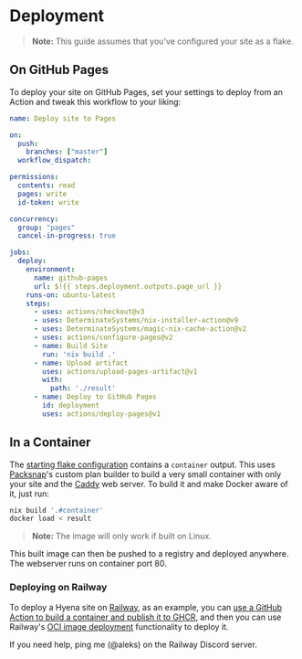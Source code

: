<extends template="layouts/index.html"></extends>

# Deployment

> **Note:** This guide assumes that you've configured your site as a flake.

## On GitHub Pages
To deploy your site on GitHub Pages, set your settings to deploy from an Action and tweak this workflow to your liking:

```yml
name: Deploy site to Pages

on:
  push:
    branches: ["master"]
  workflow_dispatch:

permissions:
  contents: read
  pages: write
  id-token: write

concurrency:
  group: "pages"
  cancel-in-progress: true

jobs:
  deploy:
    environment:
      name: github-pages
      url: $!{{ steps.deployment.outputs.page_url }}
    runs-on: ubuntu-latest
    steps:
      - uses: actions/checkout@v3
      - uses: DeterminateSystems/nix-installer-action@v9
      - uses: DeterminateSystems/magic-nix-cache-action@v2
      - uses: actions/configure-pages@v2
      - name: Build Site
        run: 'nix build .'
      - name: Upload artifact
        uses: actions/upload-pages-artifact@v1
        with:
          path: './result'
      - name: Deploy to GitHub Pages
        id: deployment
        uses: actions/deploy-pages@v1
```

## In a Container
The [starting flake configuration](/) contains a `container` output. This uses [Packsnap](https://github.com/aleksrutins/packsnap)'s custom plan builder to build a very small container with only your site and the [Caddy](https://caddyserver.com/) web server. To build it and make Docker aware of it, just run:

```sh
nix build '.#container'
docker load < result
```

> **Note:** The image will only work if built on Linux.

This built image can then be pushed to a registry and deployed anywhere. The webserver runs on container port 80.

### Deploying on Railway
To deploy a Hyena site on [Railway](https://railway.app), as an example, you can [use a GitHub Action to build a container and publish it to GHCR](https://docs.github.com/en/packages/managing-github-packages-using-github-actions-workflows/publishing-and-installing-a-package-with-github-actions), and then you can use Railway's [OCI image deployment](https://docs.railway.app/guides/services#deploying-from-a-docker-image) functionality to deploy it.

If you need help, ping me (@aleks) on the Railway Discord server.